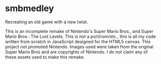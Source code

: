 # smbmedley
Recreating an old game with a new twist.

This is an incomplete remake of Nintendo's Super Mario Bros., and Super Mario Bros.: The Lost Levels. This is not a port/rom/etc., this is all my code written from scratch in JavaScript designed for the HTML5 canvas. This project not promoted Nintendo. Images used were taken from the original Super Mario Bros and are copyrights of Nintendo. I do not claim any of these assets used to make this remake.
